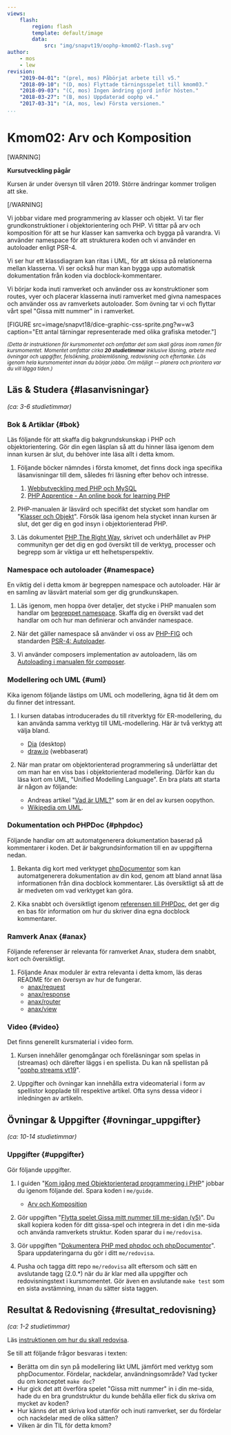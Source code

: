 ```yaml
---
views:
    flash:
        region: flash
        template: default/image
        data:
            src: "img/snapvt19/oophp-kmom02-flash.svg"
author:
    - mos
    - lew
revision:
    "2019-04-01": "(prel, mos) Påbörjat arbete till v5."
    "2018-09-10": "(D, mos) Flyttade tärningsspelet till kmom03."
    "2018-09-03": "(C, mos) Ingen ändring gjord inför hösten."
    "2018-03-27": "(B, mos) Uppdaterad oophp v4."
    "2017-03-31": "(A, mos, lew) Första versionen."
...
```

Kmom02: Arv och Komposition
==================================

[WARNING]

**Kursutveckling pågår**

Kursen är under översyn till våren 2019. Större ändringar kommer troligen att ske.

[/WARNING]

Vi jobbar vidare med programmering av klasser och objekt. Vi tar fler grundkonstruktioner i objektorientering och PHP. Vi tittar på arv och komposition för att se hur klasser kan samverka och bygga på varandra. Vi använder namespace för att strukturera koden och vi använder en autoloader enligt PSR-4. 

Vi ser hur ett klassdiagram kan ritas i UML, för att skissa på relationerna mellan klasserna. Vi ser också hur man kan bygga upp automatisk dokumentation från koden via docblock-kommentarer.

Vi börjar koda inuti ramverket och använder oss av konstruktioner som routes, vyer och placerar klasserna inuti ramverket med givna namespaces och använder oss av ramverkets autoloader. Som övning tar vi och flyttar vårt spel "Gissa mitt nummer" in i ramverket.

<!-- more -->

[FIGURE src=image/snapvt18/dice-graphic-css-sprite.png?w=w3 caption="Ett antal tärningar representerade med olika grafiska metoder."]

<small><i>(Detta är instruktionen för kursmomentet och omfattar det som skall göras inom ramen för kursmomentet. Momentet omfattar cirka **20 studietimmar** inklusive läsning, arbete med övningar och uppgifter, felsökning, problemlösning, redovisning och eftertanke. Läs igenom hela kursmomentet innan du börjar jobba. Om möjligt -- planera och prioritera var du vill lägga tiden.)</i></small>



Läs & Studera  {#lasanvisningar}
---------------------------------

*(ca: 3-6 studietimmar)*



### Bok & Artiklar {#bok}

Läs följande för att skaffa dig bakgrundskunskap i PHP och objektorientering. Gör din egen läsplan så att du hinner läsa igenom dem innan kursen är slut, du behöver inte läsa allt i detta kmom.

1. Följande böcker nämndes i första kmomet, det finns dock inga specifika läsanvisningar till dem, således fri läsning efter behov och intresse.

    1. [Webbutveckling med PHP och MySQL](kunskap/boken-webbutveckling-med-php-och-mysql)
    1. [PHP Apprentice - An online book for learning PHP](https://phpapprentice.com/)

1. PHP-manualen är läsvärd och specifikt det stycket som handlar om "[Klasser och Objekt](http://php.net/manual/en/oop5.intro.php)". Försök läsa igenom hela stycket innan kursen är slut, det ger dig en god insyn i objektorienterad PHP.

1. Läs dokumentet [PHP The Right Way](http://www.phptherightway.com/), skrivet och underhållet av PHP communityn ger det dig en god översikt till de verktyg, processer och begrepp som är viktiga ur ett helhetsperspektiv.



### Namespace och autoloader {#namespace}

En viktig del i detta kmom är begreppen namespace och autoloader. Här är en samling av läsvärt material som ger dig grundkunskapen.

1. Läs igenom, men hoppa över detaljer, det stycke i PHP manualen som handlar om [begreppet namespace](http://php.net/manual/en/language.namespaces.php). Skaffa dig en översikt vad det handlar om och hur man definierar och använder namespace.

1. När det gäller namespace så använder vi oss av [PHP-FIG](https://www.php-fig.org/) och standarden [PSR-4: Autoloader](https://www.php-fig.org/psr/psr-4/).

1. Vi använder composers implementation av autoloadern, läs om [Autoloading i manualen för composer](https://getcomposer.org/doc/01-basic-usage.md#autoloading).



### Modellering och UML {#uml}

Kika igenom följande lästips om UML och modellering, ägna tid åt dem om du finner det intressant.

1. I kursen databas introducerades du till ritverktyg för ER-modellering, du kan använda samma verktyg till UML-modellering. Här är två verktyg att välja bland.
    * [Dia](https://wiki.gnome.org/Apps/Dia/) (desktop)
    * [draw.io](draw.io) (webbaserat)

1. När man pratar om objektorienterad programmering så underlättar det om man har en viss bas i objektorienterad modellering. Därför kan du läsa kort om UML, "Unified Modelling Language". En bra plats att starta är någon av följande:
    * Andreas artikel "[Vad är UML?](kunskap/vad-ar-uml)" som är en del av kursen oopython.
    * [Wikipedia om UML](http://en.wikipedia.org/wiki/Unified_Modeling_Language).



### Dokumentation och PHPDoc {#phpdoc}

Följande handlar om att automatgenerera dokumentation baserad på kommentarer i koden. Det är bakgrundsinformation till en av uppgifterna nedan.

1. Bekanta dig kort med verktyget [phpDocumentor](https://www.phpdoc.org/) som kan automatgenerera dokumentation av din kod, genom att bland annat läsa informationen från dina docblock kommentarer. Läs översiktligt så att de är medveten om vad verktyget kan göra.

1. Kika snabbt och översiktligt igenom [referensen till PHPDoc](https://docs.phpdoc.org/references/phpdoc/), det ger dig en bas för information om hur du skriver dina egna docblock kommentarer.



### Ramverk Anax {#anax}

Följande referenser är relevanta för ramverket Anax, studera dem snabbt, kort och översiktligt.

1. Följande Anax moduler är extra relevanta i detta kmom, läs deras README för en översyn av hur de fungerar.
    * [anax/request](https://github.com/canax/request)
    * [anax/response](https://github.com/canax/response)
    * [anax/router](https://github.com/canax/router)
    * [anax/view](https://github.com/canax/view)

<!--
SKRIV README OVAN

Länka i vy.
-->



### Video {#video}

Det finns generellt kursmaterial i video form.

1. Kursen innehåller genomgångar och föreläsningar som spelas in (streamas) och därefter läggs i en spellista. Du kan nå spellistan på "[oophp streams vt19](https://www.youtube.com/playlist?list=PLKtP9l5q3ce-igucRSQ6tFYg9x8to5HiE)".

1. Uppgifter och övningar kan innehålla extra videomaterial i form av spellistor kopplade till respektive artikel. Ofta syns dessa videor i inledningen av artikeln.



Övningar & Uppgifter  {#ovningar_uppgifter}
-------------------------------------------

*(ca: 10-14 studietimmar)*


### Uppgifter {#uppgifter}

Gör följande uppgifter.

1. I guiden "[Kom igång med Objektorienterad programmering i PHP](guide/kom-igang-med-objektorienterad-programmering-i-php)" jobbar du igenom följande del. Spara koden i `me/guide`.
    * [Arv och Komposition](guide/kom-igang-med-objektorienterad-programmering-i-php/arv-och-komposition)

1. Gör uppgiften "[Flytta spelet Gissa mitt nummer till me-sidan (v5)](uppgift/flytta-spelet-gissa-mitt-nummer-till-me-sidan-v5)". Du skall kopiera koden för ditt gissa-spel och integrera in det i din me-sida och använda ramverkets struktur. Koden sparar du i `me/redovisa`. 

1. Gör uppgiften "[Dokumentera PHP med phpdoc och phpDocumentor](uppgift/dokumentera-php-med-phpdoc-och-phpdocumentor)". Spara uppdateringarna du gör i ditt `me/redovisa`.

1. Pusha och tagga ditt repo `me/redovisa` allt eftersom och sätt en avslutande tagg (2.0.\*) när du är klar med alla uppgifter och redovisningstext i kursmomentet. Gör även en avslutande `make test` som en sista avstämning, innan du sätter sista taggen.

<!--
Dice med kontroller.
-->




Resultat & Redovisning  {#resultat_redovisning}
-----------------------------------------------

*(ca: 1-2 studietimmar)*

Läs [instruktionen om hur du skall redovisa](./../redovisa).

Se till att följande frågor besvaras i texten:

* Berätta om din syn på modellering likt UML jämfört med verktyg som phpDocumentor. Fördelar, nackdelar, användningsområde? Vad tycker du om konceptet `make doc`?
* Hur gick det att överföra spelet "Gissa mitt nummer" in i din me-sida, hade du en bra grundstruktur du kunde behålla eller fick du skriva om mycket av koden?
* Hur känns det att skriva kod utanför och inuti ramverket, ser du fördelar och nackdelar med de olika sätten?
* Vilken är din TIL för detta kmom?
